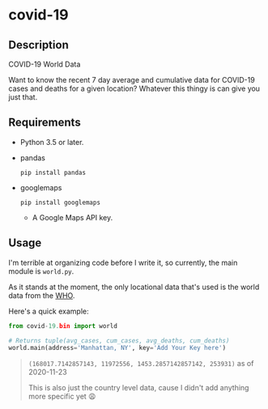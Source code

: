 # covid-19
## Description
COVID-19 World Data

Want to know the recent 7 day average and cumulative data for COVID-19 cases and deaths for a given location?
Whatever this thingy is can give you just that.
## Requirements
* Python 3.5 or later.
* pandas

    `pip install pandas`
* googlemaps

    `pip install googlemaps`
    * A Google Maps API key.
## Usage
I'm terrible at organizing code before I write it, so currently, the main module is `world.py`.

As it stands at the moment, the only locational data that's used is the world data from the [WHO](https://covid19.who.int/).

Here's a quick example:
```python
from covid-19.bin import world

# Returns tuple(avg_cases, cum_cases, avg_deaths, cum_deaths)
world.main(address='Manhattan, NY', key='Add Your Key here')
```
>`(168017.7142857143, 11972556, 1453.2857142857142, 253931)` as of 2020-11-23
>
>This is also just the country level data, cause I didn't add anything more specific yet :weary:
